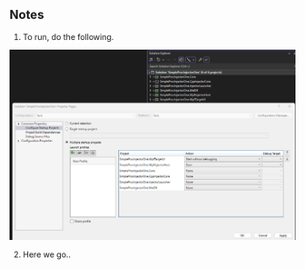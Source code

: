 

## Notes

1. To run, do the following.

![Solution Properties](images/50_50_SolProps.png)

2. Here we go..
